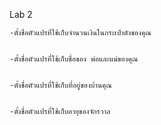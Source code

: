 Lab 2
    
    -ตั้งชื่อตัวแปรที่ใช้เก็บจำนวนเงินในกระเป๋าตังของคุณ


    -ตั้งชื่อตัวแปรที่ใช้เก็บชื่อของ พ่อและแม่ของคุณ


    -ตั้งชื่อตัวแปรที่ใช้เก็บที่อยู่ของบ้านคุณ


    -ตั้งชื่อตัวแปรที่ใช้เก็บอายุของจักรวาล
